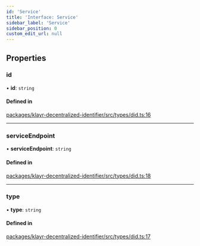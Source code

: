 ```yaml
---
id: 'Service'
title: 'Interface: Service'
sidebar_label: 'Service'
sidebar_position: 0
custom_edit_url: null
---
```


## Properties

### id

• **id**: `string`

#### Defined in

[packages/klayr-decentralized-identifier/src/types/did.ts:16](https://github.com/aldhosutra/klayr-did/blob/8db4b95/packages/klayr-decentralized-identifier/src/types/did.ts#L16)

---

### serviceEndpoint

• **serviceEndpoint**: `string`

#### Defined in

[packages/klayr-decentralized-identifier/src/types/did.ts:18](https://github.com/aldhosutra/klayr-did/blob/8db4b95/packages/klayr-decentralized-identifier/src/types/did.ts#L18)

---

### type

• **type**: `string`

#### Defined in

[packages/klayr-decentralized-identifier/src/types/did.ts:17](https://github.com/aldhosutra/klayr-did/blob/8db4b95/packages/klayr-decentralized-identifier/src/types/did.ts#L17)

